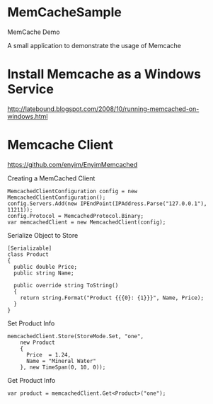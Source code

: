 # MemCacheSample
MemCache Demo

A small application to demonstrate the usage of Memcache

# Install Memcache as a Windows Service
http://latebound.blogspot.com/2008/10/running-memcached-on-windows.html

# Memcache Client
https://github.com/enyim/EnyimMemcached

Creating a MemCached Client

    MemcachedClientConfiguration config = new MemcachedClientConfiguration();
    config.Servers.Add(new IPEndPoint(IPAddress.Parse("127.0.0.1"), 11211));
    config.Protocol = MemcachedProtocol.Binary;
    var memcachedClient = new MemcachedClient(config);

Serialize Object to Store

    [Serializable]
    class Product
    {
      public double Price;
      public string Name;

      public override string ToString()
      {
        return string.Format("Product {{{0}: {1}}}", Name, Price);
      }
    }
 
Set Product Info
 
    memcachedClient.Store(StoreMode.Set, "one", 
        new Product
        {
          Price  = 1.24,
          Name = "Mineral Water"
        }, new TimeSpan(0, 10, 0));

Get Product Info
  
    var product = memcachedClient.Get<Product>("one");
